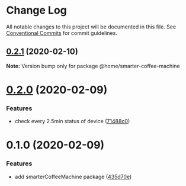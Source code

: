# Change Log

All notable changes to this project will be documented in this file.
See [Conventional Commits](https://conventionalcommits.org) for commit guidelines.

## [0.2.1](https://github.com/mariusz-kabala/homeAutomation/compare/@home/smarter-coffee-machine@0.2.0...@home/smarter-coffee-machine@0.2.1) (2020-02-10)

**Note:** Version bump only for package @home/smarter-coffee-machine





# [0.2.0](https://github.com/mariusz-kabala/homeAutomation/compare/@home/smarter-coffee-machine@0.1.0...@home/smarter-coffee-machine@0.2.0) (2020-02-09)


### Features

* check every 2.5min status of device ([71488c0](https://github.com/mariusz-kabala/homeAutomation/commit/71488c07a2544263720bfb8e29abadb7e1a20b79))





# 0.1.0 (2020-02-09)


### Features

* add smarterCoffeeMachine package ([435d70e](https://github.com/mariusz-kabala/homeAutomation/commit/435d70e371f5757cb1050c48aef68180a6fb3213))
